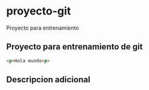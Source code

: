 # proyecto-git
Proyecto para entrenamiento

## Proyecto para entrenamiento de git

``` html
<p>Hola mundo<p>
```

## Descripcion adicional

